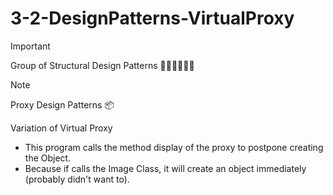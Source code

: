 # 3-2-DesignPatterns-VirtualProxy
> [!IMPORTANT]
> Group of Structural Design Patterns 🚶🏻‍♂️🚶🏻‍♂️

> [!NOTE]
> Proxy Design Patterns 📦
> 
> Variation of Virtual Proxy

- This program calls the method display of the proxy to postpone creating the Object.
- Because if calls the Image Class, it will create an object immediately (probably didn't want to).